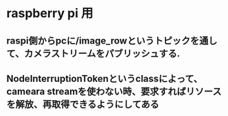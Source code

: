 # raspberry pi 用

## raspi側からpcに/image_rowというトピックを通して、カメラストリームをパブリッシュする.
## NodeInterruptionTokenというclassによって、cameara streamを使わない時、要求すればリソースを解放、再取得できるようにしてある

